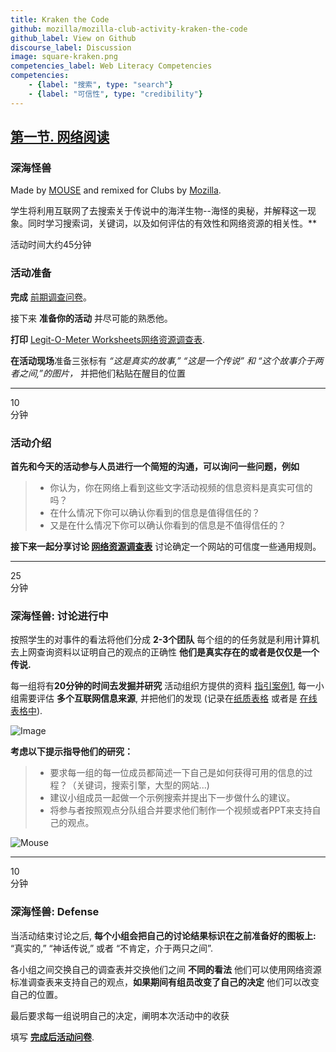 ```yaml
---
title: Kraken the Code
github: mozilla/mozilla-club-activity-kraken-the-code
github_label: View on Github
discourse_label: Discussion
image: square-kraken.png
competencies_label: Web Literacy Competencies
competencies:
    - {label: "搜索", type: "search"}
    - {label: "可信性", type: "credibility"}
---
```


## [第一节. 网络阅读](http://mozilla.github.io/webmaker-curriculum/WebLiteracyBasics-I/)

### 深海怪兽

Made by [MOUSE](http://mouse.org/) and remixed for Clubs by [Mozilla](https://webmaker.org/mentor).


学生将利用互联网了去搜索关于传说中的海洋生物--海怪的奥秘，并解释这一现象。同时学习搜索词，关键词，以及如何评估的有效性和网络资源的相关性。**

活动时间大约45分钟

### 活动准备

**完成** [前期调查问卷](http://goo.gl/forms/Uua6yKIy5E)。

接下来 **准备你的活动** 并尽可能的熟悉他。

**打印** [Legit-O-Meter Worksheets网络资源调查表](https://docs.google.com/a/zythepsary.com/file/d/0B1vyNnSVEMIDbDVLX1E4ZXRmclE/edit).

**在活动现场**准备三张标有 *“这是真实的故事,” “这是一个传说” 和 “这个故事介于两者之间,”的图片，* 并把他们粘贴在醒目的位置

---

10<br>分钟

### 活动介绍

 **首先和今天的活动参与人员进行一个简短的沟通，可以询问一些问题，例如**

> * 你认为，你在网络上看到这些文字活动视频的信息资料是真实可信的吗？
> * 在什么情况下你可以确认你看到的信息是值得信任的？
> * 又是在什么情况下你可以确认你看到的信息是不值得信任的？


**接下来一起分享讨论 [网络资源调查表](https://docs.google.com/a/zythepsary.com/file/d/0B1vyNnSVEMIDbDVLX1E4ZXRmclE/edit)** 讨论确定一个网站的可信度一些通用规则。

---

25<br>分钟

### 深海怪兽: 讨论进行中

按照学生的对事件的看法将他们分成 **2-3个团队** 每个组的的任务就是利用计算机去上网查询资料以证明自己的观点的正确性 **他们是真实存在的或者是仅仅是一个传说.**

每一组将有**20分钟的时间去发掘并研究** 活动组织方提供的资料 [指引案例1](http://mozilla.github.io/webmaker-curriculum/WebLiteracyBasics-I/legit-o-meter.html), 每一小组需要评估 **多个互联网信息来源**, 并把他们的发现 (记录在[纸质表格](https://docs.google.com/a/zythepsary.com/file/d/0B1vyNnSVEMIDbDVLX1E4ZXRmclE/edit) 或者是 [在线表格中](https://laura.makes.org/thimble/Mjg1NjA2NDAw/kraken-the-code-legit-o-meter)).

![Image](http://mozilla.github.io/webmaker-curriculum/images/kraken-in-progress.jpg)

**考虑以下提示指导他们的研究：** 

> * 要求每一组的每一位成员都简述一下自己是如何获得可用的信息的过程？（关键词，搜索引擎，大型的网站...)
> * 建议小组成员一起做一个示例搜索并提出下一步做什么的建议。
> * 将参与者按照观点分队组合并要求他们制作一个视频或者PPT来支持自己的观点。

![Mouse](http://mozilla.github.io/webmaker-curriculum/images/kraken-finished-example.jpg)

---

10<br>分钟

### 深海怪兽: Defense

当活动结束讨论之后, **每个小组会把自己的讨论结果标识在之前准备好的图板上:** “真实的,” “神话传说,” 或者 “不肯定，介于两只之间”.

各小组之间交换自己的调查表并交换他们之间 **不同的看法** 他们可以使用网络资源标准调查表来支持自己的观点，**如果期间有组员改变了自己的决定** 他们可以改变自己的位置。

最后要求每一组说明自己的决定，阐明本次活动中的收获

填写 **[完成后活动问卷](http://goo.gl/forms/ezm6IXWhhM)**.
